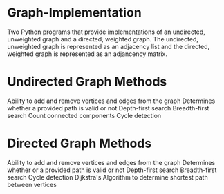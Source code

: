# Graph-Implementation

Two Python programs that provide implementations of an undirected, unweighted graph and a directed, weighted graph. The undirected, unweighted graph is represented as an adjacency list and the directed, weighted graph is represented as an adjancency matrix.

# Undirected Graph Methods
Ability to add and remove vertices and edges from the graph
Determines whether a provided path is valid or not
Depth-first search
Breadth-first search
Count connected components
Cycle detection

# Directed Graph Methods
Ability to add and remove vertices and edges from the graph
Determines whether or a provided path is valid or not
Depth-first search
Breadth-first search
Cycle detection
Dijkstra's Algorithm to determine shortest path between vertices
